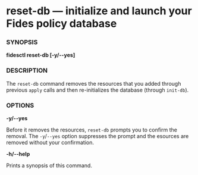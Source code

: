 # reset-db &mdash; initialize and launch your Fides policy database

### SYNOPSIS

**fidesctl reset-db [-y/--yes]**

### DESCRIPTION

The `reset-db` command removes the resources that you added through previous `apply` calls and then re-initializes the database (through `init-db`).

### OPTIONS

**-y/--yes**

Before it removes the resources, `reset-db` prompts you to confirm the removal. The `-y`/`--yes` option suppresses the prompt and the esources are removed without your confirmation.

**-h/--help**

Prints a synopsis of this command.



